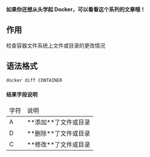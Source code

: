 **如果你还想从头学起 Docker，可以看看这个系列的文章哦！**

## 作用
检查容器文件系统上文件或目录的更改情况

## 语法格式
```python
docker diff CONTAINER
```

#### 结果字段说明
<table>
<thead>
<tr>
<td>字符</td>
<td>说明</td>
</tr>
</thead>
<tbody>
<tr>
<td>A</td>
<td>**添加**了文件或目录</td>
</tr>
<tr>
<td>D</td>
<td>**删除**了文件或目录</td>
</tr>
<tr>
<td>C</td>
<td>**修改**了文件或目录</td>
</tr>
</tbody>
</table>

